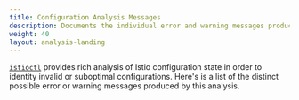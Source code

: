 ```yaml
---
title: Configuration Analysis Messages
description: Documents the individual error and warning messages produced during configurarion analysis.
weight: 40
layout: analysis-landing
---
```


[`istioctl`](/docs/reference/commands/istioctl/#istioctl-experimental-analyze) provides rich analysis of Istio configuration state in
order to identity invalid or suboptimal configurations. Here's is a list of the distinct possible
error or warning messages produced by this analysis.
